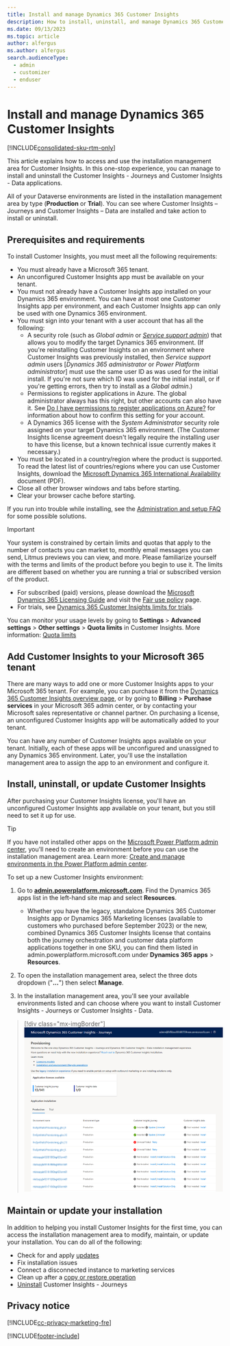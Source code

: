 ```yaml
---
title: Install and manage Dynamics 365 Customer Insights
description: How to install, uninstall, and manage Dynamics 365 Customer Insights environments.
ms.date: 09/13/2023
ms.topic: article
author: alfergus
ms.author: alfergus
search.audienceType: 
  - admin
  - customizer
  - enduser
---
```


# Install and manage Dynamics 365 Customer Insights

[!INCLUDE[consolidated-sku-rtm-only](./includes/consolidated-sku-rtm-only.md)]

This article explains how to access and use the installation management area for Customer Insights. In this one-stop experience, you can manage to install and uninstall the Customer Insights - Journeys and Customer Insights - Data applications.

All of your Dataverse environments are listed in the installation management area by type (**Production** or **Trial**). You can see where Customer Insights – Journeys and Customer Insights – Data are installed and take action to install or uninstall.

## Prerequisites and requirements

To install Customer Insights, you must meet all the following requirements:

- You must already have a Microsoft 365 tenant.
- An unconfigured Customer Insights app must be available on your tenant.
- You must not already have a Customer Insights app installed on your Dynamics 365 environment. You can have at most one Customer Insights app per environment, and each Customer Insights app can only be used with one Dynamics 365 environment.
- You must sign into your tenant with a user account that has all the following:
   - A security role (such as _Global admin_ or [_Service support admin_](/power-platform/admin/use-service-admin-role-manage-tenant)) that allows you to modify the target Dynamics 365 environment. (If you're reinstalling Customer Insights on an environment where Customer Insights was previously installed, then _Service support admin_ users [_Dynamics 365 administrator_ or _Power Platform administrator_] must use the same user ID as was used for the initial install. If you're not sure which ID was used for the initial install, or if you're getting errors, then try to install as a _Global admin_.)
   - Permissions to register applications in Azure. The global administrator always has this right, but other accounts can also have it. See [Do I have permissions to register applications on Azure?](setup-troubleshooting.yml#register-apps-azure) for information about how to confirm this setting for your account.
   - A Dynamics 365 license with the _System Administrator_ security role assigned on your target Dynamics 365 environment. (The Customer Insights license agreement doesn't legally require the installing user to have this license, but a known technical issue currently makes it necessary.)
- You must be located in a country/region where the product is supported. To read the latest list of countries/regions where you can use Customer Insights, download the [Microsoft Dynamics 365 International Availability](https://go.microsoft.com/fwlink/p/?linkid=875097) document (PDF).
- Close all other browser windows and tabs before starting.
- Clear your browser cache before starting.

If you run into trouble while installing, see the [Administration and setup FAQ](setup-troubleshooting.yml) for some possible solutions.

> [!IMPORTANT]
> Your system is constrained by certain limits and quotas that apply to the number of contacts you can market to, monthly email messages you can send, Litmus previews you can view, and more. Please familiarize yourself with the terms and limits of the product before you begin to use it. The limits are different based on whether you are running a trial or subscribed version of the product.
> 
> - For subscribed (paid) versions, please download the [Microsoft Dynamics 365 Licensing Guide](https://go.microsoft.com/fwlink/p/?linkid=866544) and visit the [Fair use policy](fair-use-policy.md) page.
> - For trials, see [Dynamics 365 Customer Insights limits for trials](trial-preview-limits.md).
> 
> You can monitor your usage levels by going to  **Settings**  >  **Advanced settings**  >  **Other settings**  >  **Quota limits**  in Customer Insights. More information: [Quota limits](quota-management.md)

## Add Customer Insights to your Microsoft 365 tenant

There are many ways to add one or more Customer Insights apps to your Microsoft 365 tenant. For example, you can purchase it from the [Dynamics 365 Customer Insights overview page](https://dynamics.microsoft.com/marketing/overview/), or by going to **Billing** > **Purchase services** in your Microsoft 365 admin center, or by contacting your Microsoft sales representative or channel partner. On purchasing a license, an unconfigured Customer Insights app will be automatically added to your tenant.

You can have any number of Customer Insights apps available on your tenant. Initially, each of these apps will be unconfigured and unassigned to any Dynamics 365 environment. Later, you'll use the installation management area to assign the app to an environment and configure it.

## Install, uninstall, or update Customer Insights

After purchasing your Customer Insights license, you'll have an unconfigured Customer Insights app available on your tenant, but you still need to set it up for use.

> [!TIP]
> If you have not installed other apps on the [Microsoft Power Platform admin center](/power-platform/admin/), you'll need to create an environment before you can use the installation management area. Learn more: [Create and manage environments in the Power Platform admin center](/power-platform/admin/create-environment).

To set up a new Customer Insights environment:

1. Go to [**admin.powerplatform.microsoft.com**](https://admin.powerplatform.microsoft.com). Find the Dynamics 365 apps list in the left-hand site map and select **Resources**.
    - Whether you have the legacy, standalone Dynamics 365 Customer Insights app or Dynamics 365 Marketing licenses (available to customers who purchased before September 2023) or the new, combined Dynamics 365 Customer Insights license that contains both the journey orchestration and customer data platform applications together in one SKU, you can find them listed in admin.powerplatform.microsoft.com under **Dynamics 365 apps** > **Resources**.

1. To open the installation management area, select the three dots dropdown ("**...**") then select **Manage**.

1. In the installation management area, you'll see your available environments listed and can choose where you want to install Customer Insights - Journeys or Customer Insights - Data.

> [!div class="mx-imgBorder"]
> ![Installation management area screenshot.](media/new-installation.png "Installation management area screenshot")

## Maintain or update your installation

In addition to helping you install Customer Insights for the first time, you can access the installation management area to modify, maintain, or update your installation. You can do all of the following:

- Check for and apply [updates](apply-updates.md)
- Fix installation issues
- Connect a disconnected instance to marketing services
- Clean up after a [copy or restore operation](copy-or-restore.md)
- [Uninstall](uninstall.md) Customer Insights - Journeys

## Privacy notice

[!INCLUDE[cc-privacy-marketing-fre](./includes/cc-privacy-marketing-fre.md)]

[!INCLUDE[footer-include](./includes/footer-banner.md)]
